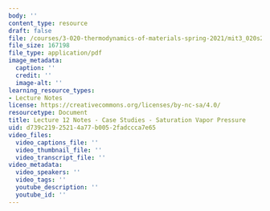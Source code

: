 ```yaml
---
body: ''
content_type: resource
draft: false
file: /courses/3-020-thermodynamics-of-materials-spring-2021/mit3_020s21_l12.pdf
file_size: 167198
file_type: application/pdf
image_metadata:
  caption: ''
  credit: ''
  image-alt: ''
learning_resource_types:
- Lecture Notes
license: https://creativecommons.org/licenses/by-nc-sa/4.0/
resourcetype: Document
title: Lecture 12 Notes - Case Studies - Saturation Vapor Pressure
uid: d739c219-2521-4a77-b005-2fadccca7e65
video_files:
  video_captions_file: ''
  video_thumbnail_file: ''
  video_transcript_file: ''
video_metadata:
  video_speakers: ''
  video_tags: ''
  youtube_description: ''
  youtube_id: ''
---
```

